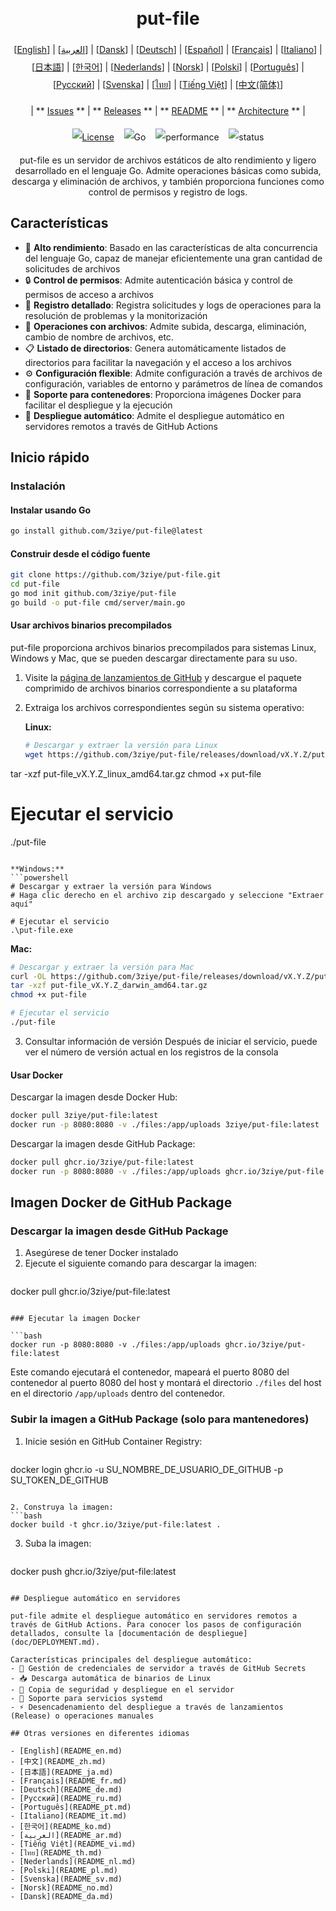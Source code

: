 <h1 align="center" style="border-bottom: none"> 
     <a href="" target="_blank"> 
         <alt="put-file" src="" width="100" height="100"> 
     </a> 
     <br>put-file 
 </h1> 
 
 <div align="center" style="line-height: 2;"> 
   [<a href="/README.md">English</a>] | [<a href="/readme/README_ar.md">العربية</a>] | [<a href="/readme/README_da.md">Dansk</a>] | [<a href="/readme/README_de.md">Deutsch</a>] | [<a href="/readme/README_es.md">Español</a>] | [<a href="/readme/README_fr.md">Français</a>] | [<a href="/readme/README_it.md">Italiano</a>] | [<a href="/readme/README_ja.md">日本語</a>] | [<a href="/readme/README_ko.md">한국어</a>] | [<a href="/readme/README_nl.md">Nederlands</a>] | [<a href="/readme/README_no.md">Norsk</a>] | [<a href="/readme/README_pl.md">Polski</a>] | [<a href="/readme/README_pt.md">Português</a>] | [<a href="/readme/README_ru.md">Русский</a>] | [<a href="/readme/README_sv.md">Svenska</a>] | [<a href="/readme/README_th.md">ไทย</a>] | [<a href="/readme/README_vi.md">Tiếng Việt</a>] | [<a href="/readme/README_zh.md">中文(简体)</a>] 
   <br> 
   
   | ** [Issues](https://github.com/3ziye/put-file/issues) ** | ** [Releases](https://github.com/3ziye/put-file/releases) ** | ** [README](https://github.com/3ziye/put-file/blob/main/README.md) ** | ** [Architecture](https://github.com/3ziye/put-file/blob/main/doc/architecture.md) ** | 
   <br> 
   
   [![License](https://img.shields.io/badge/License-MIT-green.svg)](https://opensource.org/licenses/MIT) 
   &nbsp;&nbsp; 
   ![Go](https://img.shields.io/badge/language-Go-blue.svg) 
   &nbsp;&nbsp; 
   ![performance](https://img.shields.io/badge/performance-high-yellow.svg) 
   &nbsp;&nbsp; 
   ![status](https://img.shields.io/badge/status-Stable-green.svg) 
 </div> 
 
 <p align="center">put-file es un servidor de archivos estáticos de alto rendimiento y ligero desarrollado en el lenguaje Go. Admite operaciones básicas como subida, descarga y eliminación de archivos, y también proporciona funciones como control de permisos y registro de logs.</p>

## Características

- 🚀 **Alto rendimiento**: Basado en las características de alta concurrencia del lenguaje Go, capaz de manejar eficientemente una gran cantidad de solicitudes de archivos
- 🔒 **Control de permisos**: Admite autenticación básica y control de permisos de acceso a archivos
- 📝 **Registro detallado**: Registra solicitudes y logs de operaciones para la resolución de problemas y la monitorización
- 📁 **Operaciones con archivos**: Admite subida, descarga, eliminación, cambio de nombre de archivos, etc.
- 📋 **Listado de directorios**: Genera automáticamente listados de directorios para facilitar la navegación y el acceso a los archivos
- ⚙️ **Configuración flexible**: Admite configuración a través de archivos de configuración, variables de entorno y parámetros de línea de comandos
- 🐳 **Soporte para contenedores**: Proporciona imágenes Docker para facilitar el despliegue y la ejecución
- 🚀 **Despliegue automático**: Admite el despliegue automático en servidores remotos a través de GitHub Actions

## Inicio rápido

### Instalación

#### Instalar usando Go

```bash
go install github.com/3ziye/put-file@latest
```

#### Construir desde el código fuente

```bash
git clone https://github.com/3ziye/put-file.git
cd put-file
go mod init github.com/3ziye/put-file
go build -o put-file cmd/server/main.go
```

#### Usar archivos binarios precompilados

put-file proporciona archivos binarios precompilados para sistemas Linux, Windows y Mac, que se pueden descargar directamente para su uso.

1. Visite la [página de lanzamientos de GitHub](https://github.com/3ziye/put-file/releases) y descargue el paquete comprimido de archivos binarios correspondiente a su plataforma

2. Extraiga los archivos correspondientes según su sistema operativo:

   **Linux:**
   ```bash
   # Descargar y extraer la versión para Linux
   wget https://github.com/3ziye/put-file/releases/download/vX.Y.Z/put-file_vX.Y.Z_linux_amd64.tar.gz
tar -xzf put-file_vX.Y.Z_linux_amd64.tar.gz
chmod +x put-file
   
   # Ejecutar el servicio
   ./put-file
   ```
   
   **Windows:**
   ```powershell
   # Descargar y extraer la versión para Windows
   # Haga clic derecho en el archivo zip descargado y seleccione "Extraer aquí"
   
   # Ejecutar el servicio
   .\put-file.exe
   ```
   
   **Mac:**
   ```bash
   # Descargar y extraer la versión para Mac
   curl -OL https://github.com/3ziye/put-file/releases/download/vX.Y.Z/put-file_vX.Y.Z_darwin_amd64.tar.gz
tar -xzf put-file_vX.Y.Z_darwin_amd64.tar.gz
chmod +x put-file
   
   # Ejecutar el servicio
   ./put-file
   ```

3. Consultar información de versión
   Después de iniciar el servicio, puede ver el número de versión actual en los registros de la consola

#### Usar Docker

Descargar la imagen desde Docker Hub:
```bash
docker pull 3ziye/put-file:latest
docker run -p 8080:8080 -v ./files:/app/uploads 3ziye/put-file:latest
```

Descargar la imagen desde GitHub Package:
```bash
docker pull ghcr.io/3ziye/put-file:latest
docker run -p 8080:8080 -v ./files:/app/uploads ghcr.io/3ziye/put-file:latest
```

## Imagen Docker de GitHub Package

### Descargar la imagen desde GitHub Package

1. Asegúrese de tener Docker instalado
2. Ejecute el siguiente comando para descargar la imagen:
   ```bash
docker pull ghcr.io/3ziye/put-file:latest
   ```

### Ejecutar la imagen Docker

```bash
docker run -p 8080:8080 -v ./files:/app/uploads ghcr.io/3ziye/put-file:latest
```

Este comando ejecutará el contenedor, mapeará el puerto 8080 del contenedor al puerto 8080 del host y montará el directorio `./files` del host en el directorio `/app/uploads` dentro del contenedor.

### Subir la imagen a GitHub Package (solo para mantenedores)

1. Inicie sesión en GitHub Container Registry:
   ```bash
docker login ghcr.io -u SU_NOMBRE_DE_USUARIO_DE_GITHUB -p SU_TOKEN_DE_GITHUB
   ```

2. Construya la imagen:
   ```bash
docker build -t ghcr.io/3ziye/put-file:latest .
   ```

3. Suba la imagen:
   ```bash
docker push ghcr.io/3ziye/put-file:latest
   ```

## Despliegue automático en servidores

put-file admite el despliegue automático en servidores remotos a través de GitHub Actions. Para conocer los pasos de configuración detallados, consulte la [documentación de despliegue](doc/DEPLOYMENT.md).

Características principales del despliegue automático:
- 🔑 Gestión de credenciales de servidor a través de GitHub Secrets
- 📥 Descarga automática de binarios de Linux
- 📁 Copia de seguridad y despliegue en el servidor
- 🚀 Soporte para servicios systemd
- ⚡ Desencadenamiento del despliegue a través de lanzamientos (Release) o operaciones manuales

## Otras versiones en diferentes idiomas

- [English](README_en.md)
- [中文](README_zh.md)
- [日本語](README_ja.md)
- [Français](README_fr.md)
- [Deutsch](README_de.md)
- [Русский](README_ru.md)
- [Português](README_pt.md)
- [Italiano](README_it.md)
- [한국어](README_ko.md)
- [العربية](README_ar.md)
- [Tiếng Việt](README_vi.md)
- [ไทย](README_th.md)
- [Nederlands](README_nl.md)
- [Polski](README_pl.md)
- [Svenska](README_sv.md)
- [Norsk](README_no.md)
- [Dansk](README_da.md)